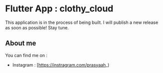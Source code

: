 # Flutter App : clothy_cloud

This application is in the process of being built. I will publish a new release as soon as possible! Stay tune.

## About me

You can find me on :

- Instagram : [https://instragram.com/prasyaah_)

